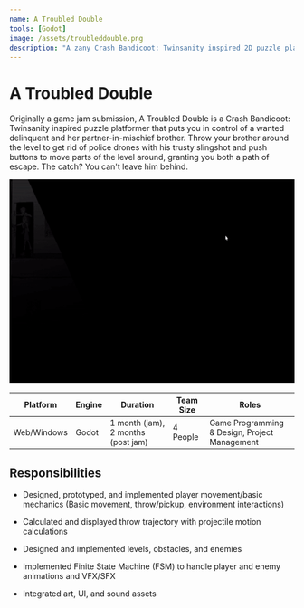 ```yaml
---
name: A Troubled Double
tools: [Godot]
image: /assets/troubleddouble.png
description: "A zany Crash Bandicoot: Twinsanity inspired 2D puzzle platformer developed in Godot. Originally a jam submission."
---
```



# A Troubled Double

Originally a game jam submission, A Troubled Double is a Crash Bandicoot: Twinsanity inspired puzzle platformer that puts you in control of a wanted delinquent and her partner-in-mischief brother. Throw your brother around the level to get rid of police drones with his trusty slingshot and push buttons to move parts of the level around, granting you both a path of escape. The catch? You can't leave him behind. 

<center>
<img src="/assets/atd.gif" width="640" height="360">
</center>

| Platform | Engine | Duration | Team Size | Roles |
| --------  | --------  | --------  | --------  | -------- |
| Web/Windows | Godot | 1 month (jam), 2 months (post jam) | 4 People | Game Programming & Design, Project Management |


## Responsibilities

- Designed, prototyped, and implemented player movement/basic mechanics (Basic movement, throw/pickup, environment interactions)

- Calculated and displayed throw trajectory with projectile motion calculations

- Designed and implemented levels, obstacles, and enemies

- Implemented Finite State Machine (FSM) to handle player and enemy animations and VFX/SFX

- Integrated art, UI, and sound assets


